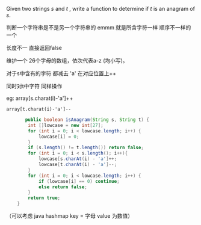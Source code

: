 Given two strings *s* and *t* , write a function to determine if *t* is an anagram of *s*.

判断一个字符串是不是另一个字符串的  emmm 就是所含字符一样 顺序不一样的一个



长度不一 直接返回false

维护一个 26个字母的数组，依次代表a-z (均小写)。

对于s中含有的字符    都减去 'a' 在对应位置上++

同时对t中字符  同样操作

eg:     array[s.charat(i)-'a']++

 	array[t.charat(i)-'a']--

```java	
       public boolean isAnagram(String s, String t) {
        int []lowcase = new int[27];
        for (int i = 0; i < lowcase.length; i++) {
            lowcase[i] = 0;
        }
        if (s.length() != t.length()) return false;
        for (int i = 0; i < s.length(); i++){
            lowcase[s.charAt(i) - 'a']++;
            lowcase[t.charAt(i) - 'a']--;
        }
        for (int i = 0; i < lowcase.length; i++) {
            if (lowcase[i] == 0) continue;
            else return false;
        }
        return true;
    }
```

















（可以考虑  java hashmap  key = 字母   value 为数值）

